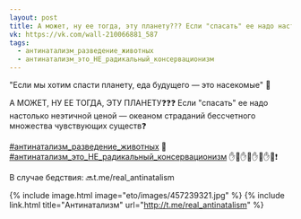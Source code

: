 ```yaml
---
layout: post
title: А может, ну ее тогда, эту планету??? Если "спасать" ее надо настолько неэтичной ценой
vk: https://vk.com/wall-210066881_587
tags:
  - антинатализм_разведение_животных
  - антинатализм_это_НЕ_радикальный_консервационизм
---
```

"Если мы хотим спасти планету, еда будущего — это насекомые" 🐌

А МОЖЕТ, НУ ЕЕ ТОГДА, ЭТУ ПЛАНЕТУ❓❓❓ Если "спасать" ее надо настолько неэтичной ценой — океаном страданий бессчетного множества чувствующих существ❓

[#антинатализм_разведение_животных](tags.html#антинатализм_разведение_животных) 🐞
[#антинатализм_это_НЕ_радикальный_консервационизм](tags.html#антинатализм_это_НЕ_радикальный_консервационизм) ✋🌳✋🌲✋🌴✋🌵❗

В случае бедствия: 🔜t.me/real_antinatalism

{% include image.html image="eto/images/457239321.jpg" %}
{% include link.html title="Антинатализм" url="http://t.me/real_antinatalism" %}